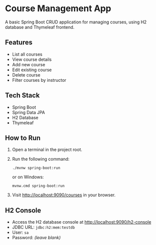 # Course Management App

A basic Spring Boot CRUD application for managing courses, using H2 database and Thymeleaf frontend.

## Features

- List all courses
- View course details
- Add new course
- Edit existing course
- Delete course
- Filter courses by instructor

## Tech Stack

- Spring Boot
- Spring Data JPA
- H2 Database
- Thymeleaf

## How to Run

1. Open a terminal in the project root.
2. Run the following command:

   ```
   ./mvnw spring-boot:run
   ```

   or on Windows:

   ```
   mvnw.cmd spring-boot:run
   ```

3. Visit [http://localhost:9090/courses](http://localhost:9090/courses) in your browser.

## H2 Console

- Access the H2 database console at [http://localhost:9090/h2-console](http://localhost:9090/h2-console)
- JDBC URL: `jdbc:h2:mem:testdb`
- User: `sa`
- Password: _(leave blank)_
